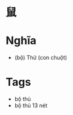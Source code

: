 # 鼠

# Nghĩa
* (bộ) Thử (con chuột)

# Tags
* bộ thủ
*  bộ thủ 13 nét

<script>window.HANZI_FIELD='鼠';</script>
